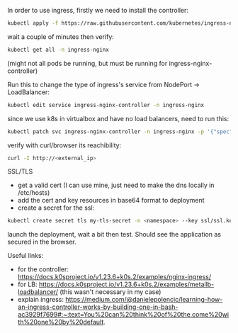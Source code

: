 In order to use ingress, firstly we need to install the controller:
```bash
kubectl apply -f https://raw.githubusercontent.com/kubernetes/ingress-nginx/controller-v1.0.0/deploy/static/provider/baremetal/deploy.yaml
```

wait a couple of minutes then verify:
```bash
kubectl get all -n ingress-nginx
```
(might not all pods be running, but must be running for ingress-nginx-controller)

Run this to change the type of ingress's service from NodePort -> LoadBalancer:
```bash
kubectl edit service ingress-nginx-controller -n ingress-nginx
```

since we use k8s in virtualbox and have no load balancers, need to run this:
```bash
kubectl patch svc ingress-nginx-controller -n ingress-nginx -p '{"spec": {"type": "LoadBalancer", "externalIPs":["<external_ip>"]}}'
```

verify with curl/browser its reachibility:
```bash
curl -I http://<external_ip>
```

SSL/TLS

- get a valid cert (I can use mine, just need to make the dns locally in /etc/hosts)
- add the cert and key resources in base64 format to deployment
- create a secret for the ssl:
```bash
kubectl create secret tls my-tls-secret -n <namespace> --key ssl/ssl.key --cert ssl/ssl.crt
```

launch the deployment, wait a bit then test. Should see the application as secured in the browser.

Useful links:
- for the controller: https://docs.k0sproject.io/v1.23.6+k0s.2/examples/nginx-ingress/
- for LB: https://docs.k0sproject.io/v1.23.6+k0s.2/examples/metallb-loadbalancer/
(this wasn't necessary in my case)
- explain ingress: https://medium.com/@danielepolencic/learning-how-an-ingress-controller-works-by-building-one-in-bash-ac3929f7699#:~:text=You%20can%20think%20of%20the,come%20with%20one%20by%20default. 
